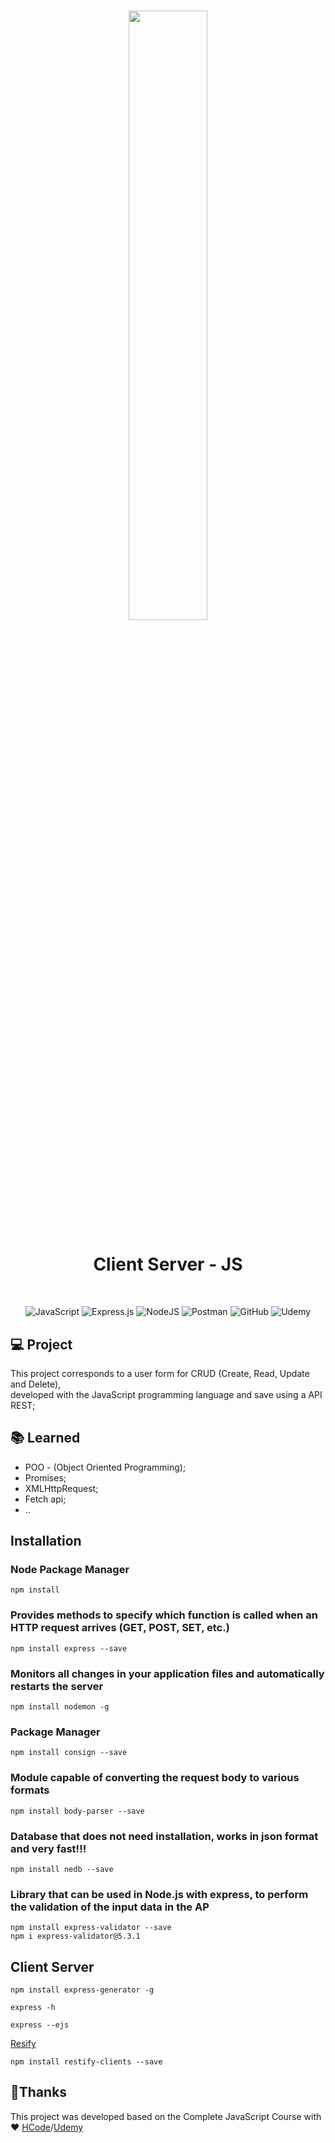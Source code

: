 
<h1 align="center">
 <img width="50%" src="https://github.com/camilacoutodeoliveira/project-client-server-js/blob/main/client-server/public/images/system.svg">
 <br>

</h1>
<h1 align="center">Client Server - JS</h1><br>
<p align="center">
 <img alt="JavaScript" src="https://img.shields.io/badge/javascript-%23323330.svg?&style=for-the-badge&logo=javascript&logoColor=%23F7DF1E"/>
 <img alt="Express.js" src="https://img.shields.io/badge/express.js-%23404d59.svg?&style=for-the-badge"/>
 <img alt="NodeJS" src="https://img.shields.io/badge/node.js-%2343853D.svg?&style=for-the-badge&logo=node.js&logoColor=white"/>
 <img alt="Postman" src="https://img.shields.io/badge/Postman-FF6C37?style=for-the-badge&logo=postman&logoColor=red" />
 <img alt="GitHub" src="https://img.shields.io/badge/github-%23121011.svg?&style=for-the-badge&logo=github&logoColor=white"/>
 <img alt="Udemy" src="https://img.shields.io/badge/Udemy-%23EA5252.svg?&style=for-the-badge&logo=Udemy&logoColor=white"/>
</p>

## 💻 Project
This project corresponds to a user form for CRUD (Create, Read, Update and Delete),<br>
developed with the JavaScript programming language and save using a API REST;

## :books: Learned

<ul>
 <li>POO - (Object Oriented Programming);</li>
 <li>Promises;</li> 
 <li>XMLHttpRequest;</li>
 <li>Fetch api;</li>
 <li>..</li>
</ul>


## Installation

### Node Package Manager
```
npm install
```

### Provides methods to specify which function is called when an HTTP request arrives (GET, POST, SET, etc.)
```
npm install express --save
```

### Monitors all changes in your application files and automatically restarts the server
```
npm install nodemon -g
```

### Package Manager
```
npm install consign --save
```

### Module capable of converting the request body to various formats
```
npm install body-parser --save
```

### Database that does not need installation, works in json format and very fast!!!
```
npm install nedb --save
```

### Library that can be used in Node.js with express, to perform the validation of the input data in the AP
```
npm install express-validator --save
npm i express-validator@5.3.1
```
 
 
 ## Client Server
```
npm install express-generator -g
```

```
express -h
```

```
express --ejs
```

[Resify](http://restify.com/docs/client-guide/)
```
npm install restify-clients --save
```

## 🤝Thanks
This project was developed based on the Complete JavaScript Course with ♥ [HCode](https://hcode.com.br/)/[Udemy](https://www.udemy.com/course/javascript-curso-completo/)
